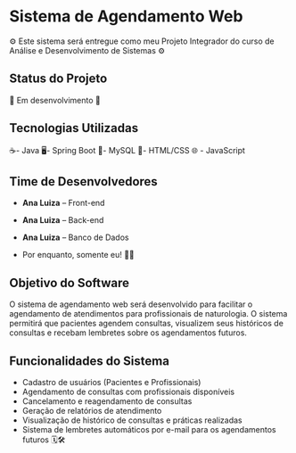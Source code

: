 
# Sistema de Agendamento Web
⚙️ Este sistema será entregue como meu Projeto Integrador do curso de Análise e Desenvolvimento de Sistemas ⚙️


## Status do Projeto
🚧 Em desenvolvimento 🚧

## Tecnologias Utilizadas
☕️- Java
🖥️- Spring Boot
💾- MySQL
🎨- HTML/CSS
🌐 - JavaScript

## Time de Desenvolvedores
- **Ana Luiza** – Front-end
- **Ana Luiza** – Back-end
- **Ana Luiza** – Banco de Dados

- Por enquanto, somente eu! 👩‍💻

## Objetivo do Software
O sistema de agendamento web será desenvolvido para facilitar o agendamento de atendimentos para profissionais de naturologia. O sistema permitirá que pacientes agendem consultas, visualizem seus históricos de consultas e recebam lembretes sobre os agendamentos futuros.

## Funcionalidades do Sistema
- Cadastro de usuários (Pacientes e Profissionais)
- Agendamento de consultas com profissionais disponíveis
- Cancelamento e reagendamento de consultas
- Geração de relatórios de atendimento
- Visualização de histórico de consultas e práticas realizadas
- Sistema de lembretes automáticos por e-mail para os agendamentos futuros
  🗓️🛠️
